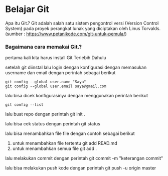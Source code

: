 # Belajar Git

Apa itu Git.? Git adalah salah satu sistem pengontrol versi (Version Control System) pada proyek perangkat lunak yang diciptakan oleh Linus Torvalds.(sumber : https://www.petanikode.com/git-untuk-pemula/)

### Bagaimana cara memakai Git.?

pertama kali kita harus install Git Terlebih Dahulu

setelah git diinstal lalu login dengan konfigurasi dengan memasukan username dan email dengan perintah sebagai berikut 

    git config --global user.name "Saya"
    git config --global user.email saya@gmail.com

lalu bisa dicek konfigurasinya dengan menggunakan perintah berikut 

    git config --list

lalu buat repo dengan perintah 
    git init .
    
lalu bisa cek status dengan perintah 
    git status

lalu bisa menambahkan file file dengan contoh sebagai berikut
1. untuk menambahkan file tertentu
    git add READ.md
2. untuk menambahkan semua file
    git add .
     
lalu melakukan commit dengan perintah
    git commit -m "keterangan commit"
  
 lalu bisa melakukan push kode dengan perintah
     git push -u origin master
